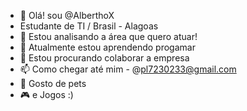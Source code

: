 - 👋 Olá! sou @AlberthoX
- Estudante de TI / Brasil - Alagoas
- 👀 Estou analisando a área que quero atuar!
- 🌱 Atualmente estou aprendendo progamar
- 💞️ Estou procurando colaborar a empresa
- 📫 Como chegar até mim - @pl7230233@gmail.com
- 🐶 Gosto de pets
- 🎮 e Jogos :)
